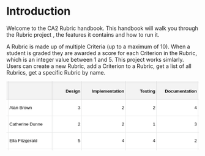 # Introduction

Welcome to the CA2 Rubric handbook. This handbook will walk you through the Rubric project , the features it contains and how to run it. 

 A Rubric is made up of multiple Criteria (up to a maximum of 10). When a student is graded they are awarded a score for each Criterion in the Rubric, which is an integer value between 1 and 5. This project works simlarly. Users can create a new Rubric, add a Criterion to a Rubric, get a list of all Rubrics, get a specific Rubric by name. 


![](2021-05-10-20-57-53.png)
